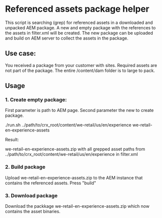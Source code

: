 # Referenced assets package helper

This script is searching (grep) for referenced assets in a downloaded and unpacked AEM package. A new and empty package with the references to the assets in filter.xml will be created. The new package can be uploaded and build on AEM server to collect the assets in the package.

## Use case: 

You received a package from your customer with sites. Required assets are not part of the package. The entire /content/dam folder is to large to pack.

## Usage

### 1. Create empty package:

First parameter is path to AEM page. Second parameter the new to create package.

./run.sh ../path/to/crx_root/content/we-retail/us/en/experience we-retail-en-experience-assets

Result: 

we-retail-en-experience-assets.zip with all grepped asset paths from ../path/to/crx_root/content/we-retail/us/en/experience in filter.xml

### 2. Build package

Upload we-retail-en-experience-assets.zip to the AEM instance that contains the referenced assets. Press "build"

### 3. Download package

Download the packkage we-retail-en-experience-assets.zip which now contains the asset binaries.

